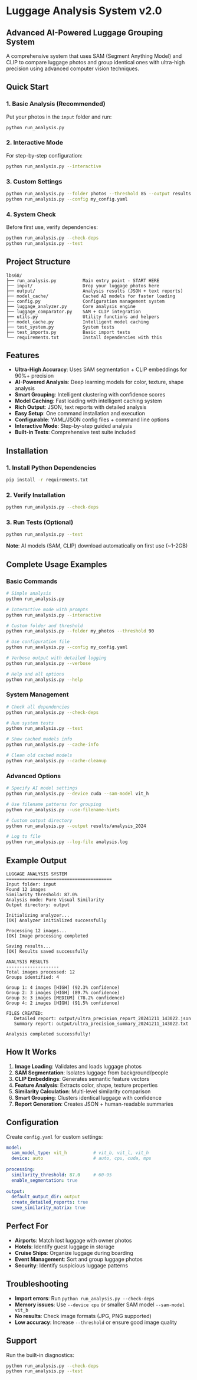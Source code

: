 # Luggage Analysis System v2.0
## Advanced AI-Powered Luggage Grouping System

A comprehensive system that uses SAM (Segment Anything Model) and CLIP to compare luggage photos and group identical ones with ultra-high precision using advanced computer vision techniques.

## Quick Start

### 1. Basic Analysis (Recommended)
Put your photos in the `input` folder and run:
```bash
python run_analysis.py
```

### 2. Interactive Mode
For step-by-step configuration:
```bash
python run_analysis.py --interactive
```

### 3. Custom Settings
```bash
python run_analysis.py --folder photos --threshold 85 --output results
python run_analysis.py --config my_config.yaml
```

### 4. System Check
Before first use, verify dependencies:
```bash
python run_analysis.py --check-deps
python run_analysis.py --test
```

## Project Structure
```
lbs68/
├── run_analysis.py          Main entry point - START HERE
├── input/                   Drop your luggage photos here
├── output/                  Analysis results (JSON + text reports)
├── model_cache/             Cached AI models for faster loading
├── config.py                Configuration management system
├── luggage_analyzer.py      Core analysis engine
├── luggage_comparator.py    SAM + CLIP integration
├── utils.py                 Utility functions and helpers
├── model_cache.py           Intelligent model caching
├── test_system.py           System tests
├── test_imports.py          Basic import tests
└── requirements.txt         Install dependencies with this
```

## Features

- **Ultra-High Accuracy**: Uses SAM segmentation + CLIP embeddings for 90%+ precision
- **AI-Powered Analysis**: Deep learning models for color, texture, shape analysis
- **Smart Grouping**: Intelligent clustering with confidence scores
- **Model Caching**: Fast loading with intelligent caching system
- **Rich Output**: JSON, text reports with detailed analysis
- **Easy Setup**: One command installation and execution
- **Configurable**: YAML/JSON config files + command line options
- **Interactive Mode**: Step-by-step guided analysis
- **Built-in Tests**: Comprehensive test suite included

## Installation

### 1. Install Python Dependencies
```bash
pip install -r requirements.txt
```

### 2. Verify Installation
```bash
python run_analysis.py --check-deps
```

### 3. Run Tests (Optional)
```bash
python run_analysis.py --test
```

**Note**: AI models (SAM, CLIP) download automatically on first use (~1-2GB)

## Complete Usage Examples

### Basic Commands
```bash
# Simple analysis
python run_analysis.py

# Interactive mode with prompts
python run_analysis.py --interactive

# Custom folder and threshold
python run_analysis.py --folder my_photos --threshold 90

# Use configuration file
python run_analysis.py --config my_config.yaml

# Verbose output with detailed logging
python run_analysis.py --verbose

# Help and all options
python run_analysis.py --help
```

### System Management
```bash
# Check all dependencies
python run_analysis.py --check-deps

# Run system tests
python run_analysis.py --test

# Show cached models info
python run_analysis.py --cache-info

# Clean old cached models
python run_analysis.py --cache-cleanup
```

### Advanced Options
```bash
# Specify AI model settings
python run_analysis.py --device cuda --sam-model vit_h

# Use filename patterns for grouping
python run_analysis.py --use-filename-hints

# Custom output directory
python run_analysis.py --output results/analysis_2024

# Log to file
python run_analysis.py --log-file analysis.log
```

## Example Output

```
LUGGAGE ANALYSIS SYSTEM
========================================
Input folder: input
Found 12 images
Similarity threshold: 87.0%
Analysis mode: Pure Visual Similarity
Output directory: output

Initializing analyzer...
[OK] Analyzer initialized successfully

Processing 12 images...
[OK] Image processing completed

Saving results...
[OK] Results saved successfully

ANALYSIS RESULTS
--------------------
Total images processed: 12
Groups identified: 4

Group 1: 4 images [HIGH] (92.3% confidence)
Group 2: 3 images [HIGH] (89.7% confidence)  
Group 3: 3 images [MEDIUM] (78.2% confidence)
Group 4: 2 images [HIGH] (91.5% confidence)

FILES CREATED:
   Detailed report: output/ultra_precision_report_20241211_143022.json
   Summary report: output/ultra_precision_summary_20241211_143022.txt

Analysis completed successfully!
```

## How It Works

1. **Image Loading**: Validates and loads luggage photos
2. **SAM Segmentation**: Isolates luggage from background/people  
3. **CLIP Embeddings**: Generates semantic feature vectors
4. **Feature Analysis**: Extracts color, shape, texture properties
5. **Similarity Calculation**: Multi-level similarity comparison
6. **Smart Grouping**: Clusters identical luggage with confidence
7. **Report Generation**: Creates JSON + human-readable summaries

## Configuration

Create `config.yaml` for custom settings:

```yaml
model:
  sam_model_type: vit_h          # vit_b, vit_l, vit_h
  device: auto                   # auto, cpu, cuda, mps
  
processing:
  similarity_threshold: 87.0     # 60-95
  enable_segmentation: true
  
output:
  default_output_dir: output
  create_detailed_reports: true
  save_similarity_matrix: true
```

## Perfect For

- **Airports**: Match lost luggage with owner photos
- **Hotels**: Identify guest luggage in storage
- **Cruise Ships**: Organize luggage during boarding
- **Event Management**: Sort and group luggage photos
- **Security**: Identify suspicious luggage patterns

## Troubleshooting

- **Import errors**: Run `python run_analysis.py --check-deps`
- **Memory issues**: Use `--device cpu` or smaller SAM model `--sam-model vit_b`
- **No results**: Check image formats (JPG, PNG supported)
- **Low accuracy**: Increase `--threshold` or ensure good image quality

## Support

Run the built-in diagnostics:
```bash
python run_analysis.py --check-deps
python run_analysis.py --test
```